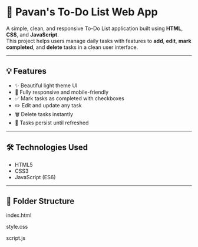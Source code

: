 # 📝 Pavan's To-Do List Web App

A simple, clean, and responsive To-Do List application built using **HTML**, **CSS**, and **JavaScript**.  
This project helps users manage daily tasks with features to **add**, **edit**, **mark completed**, and **delete** tasks in a clean user interface.

---

## 💡 Features

- ✨ Beautiful light theme UI
- 📱 Fully responsive and mobile-friendly
- ✅ Mark tasks as completed with checkboxes
- ✏️ Edit and update any task
- 🗑️ Delete tasks instantly
- 💾 Tasks persist until refreshed

---

## 🛠️ Technologies Used

- HTML5
- CSS3
- JavaScript (ES6)

---

## 📁 Folder Structure

index.html

style.css

script.js

